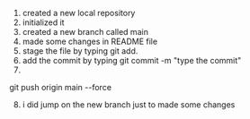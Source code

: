 1. created a new local repository
2. initialized it
3. created a new branch called main
4. made some changes in README file
5. stage the file by typing git add.
6. add the commit by typing git commit -m "type the commit"
7.  

git push origin main --force

8. i did jump on the new branch just to made some changes
